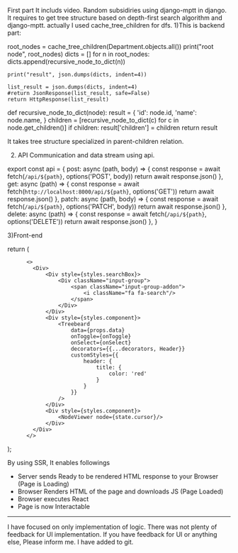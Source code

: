
First part
It includs video.
Random subsidiries using django-mptt in django.
It requires to get tree structure based on depth-first search algorithm and django-mptt.
actually I used cache_tree_children for dfs.
1)This is backend part:

root_nodes = cache_tree_children(Department.objects.all())
    print("root node", root_nodes)
    dicts = []
    for n in root_nodes:
        dicts.append(recursive_node_to_dict(n))

    print("result", json.dumps(dicts, indent=4))

    list_result = json.dumps(dicts, indent=4)
    #return JsonResponse(list_result, safe=False)
    return HttpResponse(list_result)

def recursive_node_to_dict(node):
    result = {
        'id': node.id,
        'name': node.name,
    }
    children = [recursive_node_to_dict(c) for c in node.get_children()]
    if children:
        result['children'] = children
    return result

It takes tree structure specialized in parent-children relation.

2) API
Communication and data stream using api.

export const api = {
    post: async (path, body) => {
      const response = await fetch(`/api/${path}`, options('POST', body))
      return await response.json()
    },
    get: async (path) => {
      const response = await fetch(`http://localhost:8000/api/${path}`, options('GET'))
      return await response.json()
    },
    patch: async (path, body) => {
      const response = await fetch(`/api/${path}`, options('PATCH', body))
      return await response.json()
    },
    delete: async (path) => {
      const response = await fetch(`/api/${path}`, options('DELETE'))
      return await response.json()
    },
}

3)Front-end

return (
          
          <>
            <Div>
                <Div style={styles.searchBox}>
                    <Div className="input-group">
                        <span className="input-group-addon">
                            <i className="fa fa-search"/>
                        </span>
                    </Div>
                </Div>
                <Div style={styles.component}>
                    <Treebeard
                        data={props.data}
                        onToggle={onToggle}
                        onSelect={onSelect}
                        decorators={{...decorators, Header}}
                        customStyles={{
                            header: {
                                title: {
                                    color: 'red'
                                }
                            }
                        }}
                    />
                </Div>
                <Div style={styles.component}>
                    <NodeViewer node={state.cursor}/>
                </Div>
            </Div>
          </>                        
 );

By using SSR, It enables followings
 - Server sends Ready to be rendered HTML response to your Browser (Page is Loading)
 - Browser Renders HTML of the page and downloads JS (Page Loaded)
 - Browser executes React
 - Page is now Interactable

*********************************************************************************
I have focused on only implementation of logic.
There was not plenty of feedback for UI implementation.
If you have feedback for UI or anything else, Please inform me.
I have added to git.